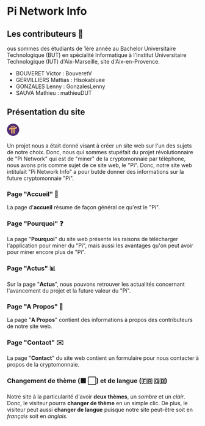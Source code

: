 # Pi Network Info


## Les contributeurs 👤

ous sommes des étudiants de 1ère année au Bachelor Universitaire Technologique (BUT) en spécialité Informatique à l'Institut Universitaire Technologique (IUT) d'Aix-Marseille, site d'Aix-en-Provence.

- BOUVERET Victor : BouveretV
- GERVILLIERS Mattias : Hisokabluee
- GONZALES Lenny : GonzalesLenny
- SAUVA Mathieu : mathieuDUT


## Présentation du site

![Logo Pi Network Info](/pi-project/image/favicon.png)

Un projet nous a était donné visant à créer un site web sur l'un des sujets de notre choix. Donc, nous qui sommes stupéfait du projet révolutionnaire de "Pi Network" qui est de "miner" de la cryptomonnaie par téléphone, nous avons pris comme sujet de ce site web, le "Pi".
Donc, notre site web intitulait "Pi Network Info" a pour butde donner des informations sur la future cryptomonnaie "Pi".

### Page "Accueil" 🏡
 
La page d'**accueil** résume de façon général ce qu'est le "Pi".

### Page "Pourquoi" ❓

La page "**Pourquoi**" du site web présente les raisons de télécharger l'application pour miner du "Pi", mais aussi les avantages qu'on peut avoir pour miner encore plus de "Pi".

### Page "Actus" 📊

Sur la page "**Actus**", nous pouvons retrouver les actualités concernant l'avancement du projet et la future valeur du "Pi".

### Page "A Propos" 👥

La page "**A Propos**" contient des informations à propos des contributeurs de notre site web.

### Page "Contact" ✉️

La page "**Contact**" du site web contient un formulaire pour nous contacter à propos de la cryptomonnaie.

### Changement de thème (⬛️ ⬜️) et de langue (🇫🇷 🇬🇧)

Notre site à la particularité d'avoir **deux thèmes**, un _sombre_ et un _clair_. Donc, le visiteur pourra **changer de thème** en un simple clic.
De plus, le visiteur peut aussi **changer de langue** puisque notre site peut-être soit en _français_ soit en _anglais_.
